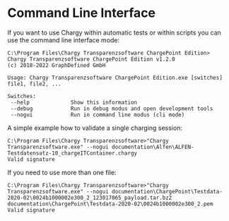 # Command Line Interface

If you want to use Chargy within automatic tests or within scripts you can use the command line interface mode:

```
C:\Program Files\Chargy Transparenzsoftware ChargePoint Edition>
Chargy Transparenzsoftware ChargePoint Edition v1.2.0
(c) 2018-2022 GraphDefined GmbH

Usage: Chargy Transparenzsoftware ChargePoint Edition.exe [switches] file1, file2, ...

Switches:
 --help             Show this information
 --debug            Run in debug modus and open development tools
 --nogui            Run in command line modus (cli mode)
```

A simple example how to validate a single charging session:

```
C:\Program Files\Chargy Transparenzsoftware>"Chargy Transparenzsoftware.exe" --nogui documentation\Alfen\ALFEN-Testdatensatz-10_chargeITContainer.chargy
Valid signature
```

If you need to use more than one file:

```
C:\Program Files\Chargy Transparenzsoftware>"Chargy Transparenzsoftware.exe" --nogui documentation\ChargePoint\Testdata-2020-02\0024b1000002e300_2_123017065_payload.tar.bz2 documentation\ChargePoint\Testdata-2020-02\0024b1000002e300_2.pem
Valid signature
```

